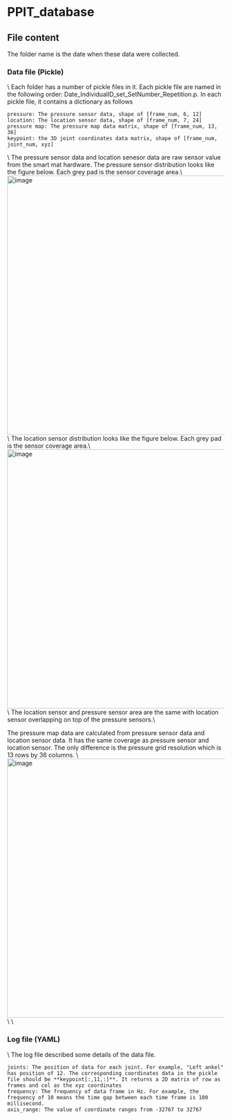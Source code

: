 # PPIT_database

## File content
The folder name is the date when these data were collected. 

### Data file (Pickle)
\\
  Each folder has a number of pickle files in it. 
  Each pickle file are named in the following order: Date_IndividualID_set_SetNumber_Repetition.p.
  In each pickle file, it contains a dictionary as follows
  ```
  pressure: The pressure sensor data, shape of [frame_num, 6, 12]
  location: The location sensor data, shape of [frame_num, 7, 24]
  pressure map: The pressure map data matrix, shape of [frame_num, 13, 36]
  keypoint: the 3D joint coordinates data matrix, shape of [frame_num, joint_num, xyz]
  ```
\\
The pressure sensor data and location senesor data are raw sensor value from the smart mat hardware. 
The pressure sensor distribution looks like the figure below. Each grey pad is the sensor coverage area.\\
<img width="600" alt="image" src="https://github.com/tg0uk/PPIT_database/assets/153914917/5a94fb4c-e31b-4d3c-a8a5-a969b629ed50">\\
The location sensor distribution looks like the figure below. Each grey pad is the sensor coverage area.\\
<img width="600" alt="image" src="https://github.com/tg0uk/PPIT_database/assets/153914917/cef99a7b-0e45-41d8-9719-64d7d7233cc5">\\
The location sensor and pressure sensor area are the same with location sensor overlapping on top of the pressure sensors.\\

The pressure map data are calculated from pressure sensor data and location sensor data. It has the same coverage as pressure sensor and location sensor. The only difference is the pressure grid resolution which is 13 rows by 36 columns. \\
<img width="600" alt="image" src="https://github.com/tg0uk/PPIT_database/assets/153914917/fbb006da-79f5-4578-ab15-17844eae9c5b">\\
\\

### Log file (YAML)
\\
  The log file described some details of the data file.
  ```
joints: The position of data for each joint. For example, "Left ankel" has position of 12. The corresponding coordinates data in the pickle file should be **keypoint[:,11,:]**. It returns a 2D matrix of row as frames and col as the xyz coordinates
frequency: The frequency of data frame in Hz. For example, the frequency of 10 means the time gap between each time frame is 100 millisecond.
axis_range: The value of coordinate ranges from -32767 to 32767
```

  
